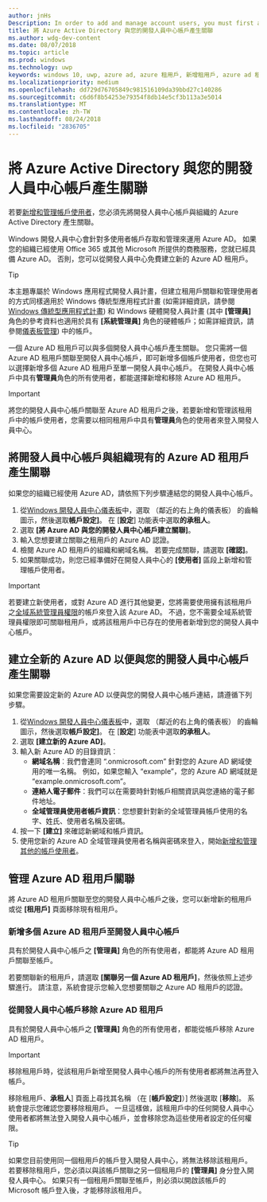 ```yaml
---
author: jnHs
Description: In order to add and manage account users, you must first associate your Dev Center account with your organization's Azure Active Directory.
title: 將 Azure Active Directory 與您的開發人員中心帳戶產生關聯
ms.author: wdg-dev-content
ms.date: 08/07/2018
ms.topic: article
ms.prod: windows
ms.technology: uwp
keywords: windows 10, uwp, azure ad, azure 租用戶, 新增租用戶, azure ad 租用戶, 租用戶管理, 租用戶
ms.localizationpriority: medium
ms.openlocfilehash: dd729d76705849c981516109da39bbd27c140286
ms.sourcegitcommit: c6d6f8b54253e79354f8db14e5cf3b113a3e5014
ms.translationtype: MT
ms.contentlocale: zh-TW
ms.lasthandoff: 08/24/2018
ms.locfileid: "2836705"
---
```

# <a name="associate-azure-active-directory-with-your-dev-center-account"></a>將 Azure Active Directory 與您的開發人員中心帳戶產生關聯

若要[新增和管理帳戶使用者](add-users-groups-and-azure-ad-applications.md)，您必須先將開發人員中心帳戶與組織的 Azure Active Directory 產生關聯。 

Windows 開發人員中心會針對多使用者帳戶存取和管理來運用 Azure AD。 如果您的組織已經使用 Office 365 或其他 Microsoft 所提供的商務服務，您就已經具備 Azure AD。 否則，您可以從開發人員中心免費建立新的 Azure AD 租用戶。

> [!TIP]
> 本主題專屬於 Windows 應用程式開發人員計畫，但建立租用戶關聯和管理使用者的方式同樣適用於 Windows 傳統型應用程式計畫 (如需詳細資訊，請參閱 [Windows 傳統型應用程式計畫](https://docs.microsoft.com/windows/desktop/appxpkg/windows-desktop-application-program#add-and-manage-account-users)) 和 Windows 硬體開發人員計畫 (其中 **\[管理員\]** 角色的參考資料也適用於具有 **\[系統管理員\]** 角色的硬體帳戶；如需詳細資訊，請參閱[儀表板管理](https://docs.microsoft.com/windows-hardware/drivers/dashboard/dashboard-administration)) 中的帳戶。

一個 Azure AD 租用戶可以與多個開發人員中心帳戶產生關聯。 您只需將一個 Azure AD 租用戶關聯至開發人員中心帳戶，即可新增多個帳戶使用者，但您也可以選擇新增多個 Azure AD 租用戶至單一開發人員中心帳戶。 在開發人員中心帳戶中具有**管理員**角色的所有使用者，都能選擇新增和移除 Azure AD 租用戶。

> [!IMPORTANT]
> 將您的開發人員中心帳戶關聯至 Azure AD 租用戶之後，若要新增和管理該租用戶中的帳戶使用者，您需要以相同租用戶中具有**管理員**角色的使用者來登入開發人員中心。


## <a name="associate-your-dev-center-account-with-your-organizations-existing-azure-ad-tenant"></a>將開發人員中心帳戶與組織現有的 Azure AD 租用戶產生關聯

如果您的組織已經使用 Azure AD，請依照下列步驟連結您的開發人員中心帳戶。

1.  從[Windows 開發人員中心儀表板](https://partner.microsoft.com/dashboard)中，選取 （鄰近的右上角的儀表板） 的齒輪圖示，然後選取**帳戶設定]**。 在 [**設定**] 功能表中選取**的承租人**。
2.  選取 **\[將 Azure AD 與您的開發人員中心帳戶建立關聯\]**。
3.  輸入您想要建立關聯之租用戶的 Azure AD 認證。
4.  檢閱 Azure AD 租用戶的組織和網域名稱。 若要完成關聯，請選取 **\[確認\]**。
5.  如果關聯成功，則您已經準備好在開發人員中心的 **\[使用者\]** 區段上新增和管理帳戶使用者。

> [!IMPORTANT]
> 若要建立新使用者，或對 Azure AD 進行其他變更，您將需要使用擁有該租用戶之[全域系統管理員權限](https://docs.microsoft.com/azure/active-directory/users-groups-roles/directory-assign-admin-roles)的帳戶來登入該 Azure AD。 不過，您不需要全域系統管理員權限即可關聯租用戶，或將該租用戶中已存在的使用者新增到您的開發人員中心帳戶。


## <a name="create-a-brand-new-azure-ad-to-associate-with-your-dev-center-account"></a>建立全新的 Azure AD 以便與您的開發人員中心帳戶產生關聯

如果您需要設定新的 Azure AD 以便與您的開發人員中心帳戶連結，請遵循下列步驟。

1.  從[Windows 開發人員中心儀表板](https://partner.microsoft.com/dashboard)中，選取 （鄰近的右上角的儀表板） 的齒輪圖示，然後選取**帳戶設定]**。 在 [**設定**] 功能表中選取**的承租人**。
2.  選取 **\[建立新的 Azure AD\]**。
3.  輸入新 Azure AD 的目錄資訊︰
    - **網域名稱**︰我們會連同 “.onmicrosoft.com” 針對您的 Azure AD 網域使用的唯一名稱。 例如，如果您輸入 “example”，您的 Azure AD 網域就是 “example.onmicrosoft.com”。
    - **連絡人電子郵件**：我們可以在需要時針對帳戶相關資訊與您連絡的電子郵件地址。
    - **全域管理員使用者帳戶資訊**：您想要針對新的全域管理員帳戶使用的名字、姓氏、使用者名稱及密碼。
4.  按一下 **\[建立\]** 來確認新網域和帳戶資訊。
5.  使用您新的 Azure AD 全域管理員使用者名稱與密碼來登入，開始[新增和管理其他的帳戶使用者](add-users-groups-and-azure-ad-applications.md)。


## <a name="manage-azure-ad-tenant-associations"></a>管理 Azure AD 租用戶關聯

將 Azure AD 租用戶關聯至您的開發人員中心帳戶之後，您可以新增新的租用戶或從 **\[租用戶\]** 頁面移除現有租用戶。


### <a name="add-multiple-azure-ad-tenants-to-your-dev-center-account"></a>新增多個 Azure AD 租用戶至開發人員中心帳戶

具有於開發人員中心帳戶之 **\[管理員\]** 角色的所有使用者，都能將 Azure AD 租用戶關聯至帳戶。

若要關聯新的租用戶，請選取 **\[關聯另一個 Azure AD 租用戶\]**，然後依照上述步驟進行。 請注意，系統會提示您輸入您想要關聯之 Azure AD 租用戶的認證。


### <a name="remove-an-azure-ad-tenant-from-your-dev-center-account"></a>從開發人員中心帳戶移除 Azure AD 租用戶

具有於開發人員中心帳戶之 **\[管理員\]** 角色的所有使用者，都能從帳戶移除 Azure AD 租用戶。

> [!IMPORTANT]
> 移除租用戶時，從該租用戶新增至開發人員中心帳戶的所有使用者都將無法再登入帳戶。 

移除租用戶、**承租人**] 頁面上尋找其名稱 （在 [**帳戶設定]**）] 然後選取 [**移除**]。 系統會提示您確認您要移除租用戶。 一旦這樣做，該租用戶中的任何開發人員中心使用者都將無法登入開發人員中心帳戶，並會移除您為這些使用者設定的任何權限。

> [!TIP]
> 如果您目前使用同一個租用戶的帳戶登入開發人員中心，將無法移除該租用戶。 若要移除租用戶，您必須以與該帳戶關聯之另一個租用戶的 **\[管理員\]** 身分登入開發人員中心。 如果只有一個租用戶關聯至帳戶，則必須以開啟該帳戶的 Microsoft 帳戶登入後，才能移除該租用戶。



